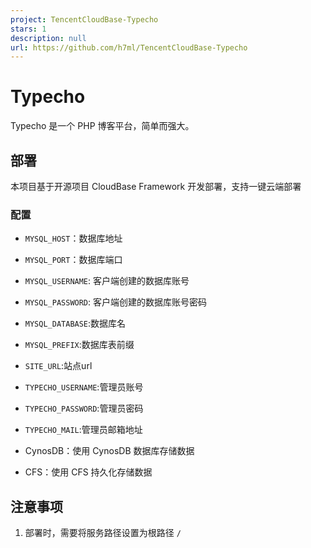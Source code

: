 ```yaml
---
project: TencentCloudBase-Typecho
stars: 1
description: null
url: https://github.com/h7ml/TencentCloudBase-Typecho
---
```


Typecho
=======

Typecho 是一个 PHP 博客平台，简单而强大。

部署
--

本项目基于开源项目 CloudBase Framework 开发部署，支持一键云端部署

### 配置

-   `MYSQL_HOST`：数据库地址
    
-   `MYSQL_PORT`：数据库端口
    
-   `MYSQL_USERNAME`: 客户端创建的数据库账号
    
-   `MYSQL_PASSWORD`: 客户端创建的数据库账号密码
    
-   `MYSQL_DATABASE`:数据库名
    
-   `MYSQL_PREFIX`:数据库表前缀
    
-   `SITE_URL`:站点url
    
-   `TYPECHO_USERNAME`:管理员账号
    
-   `TYPECHO_PASSWORD`:管理员密码
    
-   `TYPECHO_MAIL`:管理员邮箱地址
    
-   CynosDB：使用 CynosDB 数据库存储数据
    
-   CFS：使用 CFS 持久化存储数据
    

注意事项
----

1.  部署时，需要将服务路径设置为根路径 `/`

